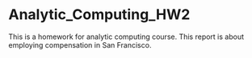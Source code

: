 # Analytic_Computing_HW2
This is a homework for analytic computing course. This report is about employing compensation in San Francisco.
